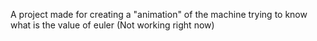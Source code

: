 A project made for creating a "animation" of the machine trying to know what is the value of euler (Not working right now)
